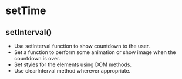 # setTime

## setInterval()

* Use setInterval function to show countdown to the user.
* Set a function to perform some animation or show image when the countdown is over.
* Set styles for the elements using DOM methods.
* Use clearInterval method wherever appropriate. 